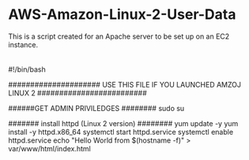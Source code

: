 # AWS-Amazon-Linux-2-User-Data
This is a script created for an Apache server to be set up on an EC2 instance.

######
#!/bin/bash

##################### USE THIS FILE IF YOU LAUNCHED AMZOJ LINUX 2 #########################

######GET ADMIN PRIVILEDGES ########
sudo su 

####### install httpd (Linux 2 version) ########
yum update -y
yum install -y httpd.x86_64
systemctl start httpd.service
systemctl enable httpd.service
echo "Hello World from $(hostname -f)" > var/www/html/index.html

